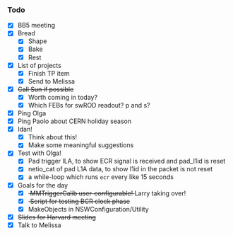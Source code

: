 ### Todo

- [x] BB5 meeting
- [x] Bread
   - [x] Shape
   - [x] Bake
   - [x] Rest
- [x] List of projects
   - [x] Finish TP item
   - [x] Send to Melissa
- [x] <del>Call Sun if possible</del>
   - [x] Worth coming in today?
   - [x] Which FEBs for swROD readout? p and s?
- [x] Ping Olga
- [x] Ping Paolo about CERN holiday season
- [x] Idan!
   - [x] Think about this!
   - [x] Make some meaningful suggestions
- [x] Test with Olga!
   - [x] Pad trigger ILA, to show ECR signal is received and pad_l1id is reset
   - [x] netio_cat of pad L1A data, to show l1id in the packet is not reset
   - [x] a while-loop which runs `ecr` every like 15 seconds
- [x] Goals for the day
   - [x] <del> MMTriggerCalib user-configurable! </del> Larry taking over!
   - [x] <del> Script for testing BCR clock phase </del>
   - [x] MakeObjects in NSWConfiguration/Utility
- [x] <del>Slides for Harvard meeting</del>
- [x] Talk to Melissa
